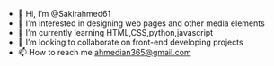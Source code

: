 - 👋 Hi, I’m @Sakirahmed61
- 👀 I’m interested in designing web pages and other media elements
- 🌱 I’m currently learning HTML,CSS,python,javascript
- 💞️ I’m looking to collaborate on front-end developing projects 
- 📫 How to reach me ahmedian365@gmail.com

<!---
Sakirahmed61/Sakirahmed61 is a ✨ special ✨ repository because its `README.md` (this file) appears on your GitHub profile.
You can click the Preview link to take a look at your changes.
--->
